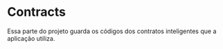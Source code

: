 # Contracts

Essa parte do projeto guarda os códigos dos contratos inteligentes que a 
aplicação 
utiliza.
